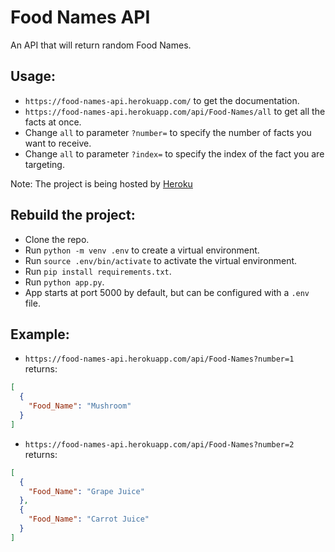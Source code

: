# Food Names API

An API that will return random Food Names.

## Usage:

+ `https://food-names-api.herokuapp.com/` to get the documentation.
+ `https://food-names-api.herokuapp.com/api/Food-Names/all` to get all the facts at once.
+ Change `all` to parameter `?number=` to specify the number of facts you want to receive.
+ Change `all` to parameter `?index=` to specify the index of the fact you are targeting.

Note: The project is being hosted by [Heroku](https://www.heroku.com/)

## Rebuild the project:
+ Clone the repo.
+ Run `python -m venv .env` to create a virtual environment.
+ Run `source .env/bin/activate` to activate the virtual environment.
+ Run `pip install requirements.txt`.
+ Run `python app.py`.
+ App starts at port 5000 by default, but can be configured with a `.env` file. 

## Example:

+ `https://food-names-api.herokuapp.com/api/Food-Names?number=1` returns:
```JSON
[
  {
    "Food_Name": "Mushroom"
  }
]
```

+ `https://food-names-api.herokuapp.com/api/Food-Names?number=2` returns:
```JSON
[
  {
    "Food_Name": "Grape Juice"
  }, 
  {
    "Food_Name": "Carrot Juice"
  }
]
```
